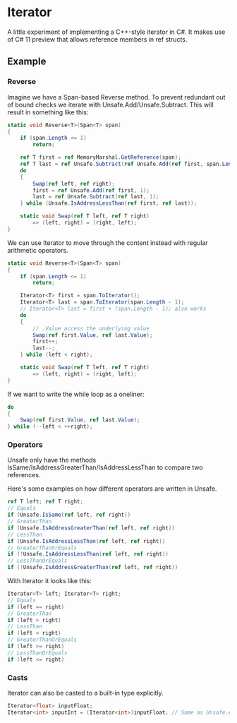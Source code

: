 # Iterator
A little experiment of implementing a C++-style iterator in C#.
It makes use of C# 11 preview that allows reference members in ref structs.

## Example

### Reverse
Imagine we have a Span-based Reverse method.
To prevent redundant out of bound checks we iterate with Unsafe.Add/Unsafe.Subtract. This will result in something like this:
```csharp
static void Reverse<T>(Span<T> span)
{
    if (span.Length <= 1)
        return;

    ref T first = ref MemoryMarshal.GetReference(span);
    ref T last = ref Unsafe.Subtract(ref Unsafe.Add(ref first, span.Length), 1);
    do
    {
        Swap(ref left, ref right);
        first = ref Unsafe.Add(ref first, 1);
        last = ref Unsafe.Subtract(ref last, 1);
    } while (Unsafe.IsAddressLessThan(ref first, ref last));

    static void Swap(ref T left, ref T right)
        => (left, right) = (right, left);
}
```

We can use Iterator<T> to move through the content instead with regular arithmetic operators.
```csharp
static void Reverse<T>(Span<T> span)
{
    if (span.Length <= 1)
        return;

    Iterator<T> first = span.ToIterator();
    Iterator<T> last = span.ToIterator(span.Length - 1);
    // Iterator<T> last = first + (span.Length - 1); also works
    do
    {
        // .Value access the underlying value
        Swap(ref first.Value, ref last.Value);
        first++;
        last--;
    } while (left < right);

    static void Swap(ref T left, ref T right)
        => (left, right) = (right, left);
}
```

If we want to write the while loop as a oneliner:
```csharp
do
{
    Swap(ref first.Value, ref last.Value);
} while (--left < ++right);
```

### Operators
Unsafe only have the methods IsSame/IsAddressGreaterThan/IsAddressLessThan to compare two references.

Here's some examples on how different operators are written in Unsafe.
```csharp
ref T left; ref T right;
// Equals
if (Unsafe.IsSame(ref left, ref right))
// GreaterThan
if (Unsafe.IsAddressGreaterThan(ref left, ref right))
// LessThan
if (Unsafe.IsAddressLessThan(ref left, ref right))
// GreaterThanOrEquals
if (!Unsafe.IsAddressLessThan(ref left, ref right))
// LessThanOrEquals
if (!Unsafe.IsAddressGreaterThan(ref left, ref right))
```

With Iterator<T> it looks like this:
```csharp
Iterator<T> left; Iterator<T> right;
// Equals
if (left == right)
// GreaterThan
if (left > right)
// LessThan
if (left < right)
// GreaterThanOrEquals
if (left >= right)
// LessThanOrEquals
if (left <= right)
```

### Casts
Iterator<T> can also be casted to a built-in type explicitly.
```csharp
Iterator<float> inputFloat;
Iterator<int> inputInt = (Iterator<int>)inputFloat; // Same as Unsafe.As<float, int>
```
